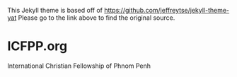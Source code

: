 This Jekyll theme is based off of https://github.com/jeffreytse/jekyll-theme-yat
Please go to the link above to find the original source.

# ICFPP.org
International Christian Fellowship of Phnom Penh
